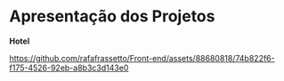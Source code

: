 # Apresentação dos Projetos

**Hotel**


https://github.com/rafafrassetto/Front-end/assets/88680818/74b822f6-f175-4526-92eb-a8b3c3d143e0

